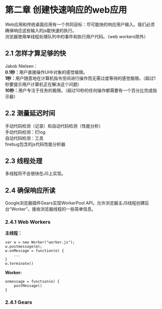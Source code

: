 # 第二章 创建快速响应的web应用

Web应用和传统桌面应用有一个共同目标：尽可能快的响应用户输入。我们必须确保响应这些输入的js能快速的执行。<br>
浏览器使用单线程处理队列中的事件和执行用户代码。（web workers除外）

## 2.1 怎样才算足够的快
Jakob Nielsen：<br>
<b>0.1秒：</b>用户直接操作UI中对象的感觉极限。<br>
<b>1秒：</b>用户随意地在计算机指令空间进行操作而无需过度等待的感觉极限。（超过1秒要提示用户计算机正在解决这个问题）<br>
<b>10秒：</b>用户专注于任务的极限。（超过10秒的任何操作都需要有一个百分比完成指示器）

## 2.2 测量延迟时间
手动代码检测（记录）和自动代码检测（性能分析）<br>
手动代码检测：打log <br>
自动代码检测：工具 <br>
firebug包含的js代码性能分析器

## 2.3 线程处理
多线程将不会很快在JS上实现。

## 2.4 确保响应所读
Google浏览器插件Gears实现WorkerPool API。允许浏览器主JS线程创建后台“Worker”，接收浏览器线程的一些简单信息。<br>
### 2.4.1 Web Workers
<b>主线程：</b>
	
	var w = new Worker("worker.js");
	w.postmessage(m);
	w.onMessage = function(e) {
		...
	}
	w.terminate()

<b>Worker:</b>

	onmessage = function(e) {
	    postMessage()
	}

### 2.4.1 Gears